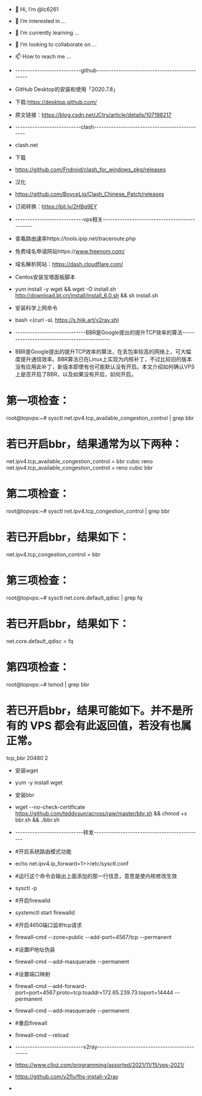 - 👋 Hi, I’m @lc6261
- 👀 I’m interested in ...
- 🌱 I’m currently learning ...
- 💞️ I’m looking to collaborate on ...
- 📫 How to reach me ...
- ---------------------------github----------------------------------------------
- GitHub Desktop的安装和使用「2020.7.8」
- 下载:https://desktop.github.com/
- 原文链接：https://blog.csdn.net/JCtry/article/details/107198217



- ---------------------------clash----------------------------------------------
- clash.net
- 下载
- https://github.com/Fndroid/clash_for_windows_pkg/releases
- 汉化
- https://github.com/BoyceLig/Clash_Chinese_Patch/releases
- 订阅转换：https://bit.ly/2HBq9EY



- ----------------------------vps相关---------------------------------------------
- 查看路由速率https://tools.ipip.net/traceroute.php
- 免费域名申请网站https://www.freenom.com/ 
- 域名解析网站：https://dash.cloudflare.com/
- Centos安装宝塔面板脚本
- yum install -y wget && wget -O install.sh http://download.bt.cn/install/install_6.0.sh && sh install.sh
- 安装科学上网命令
- bash <(curl -sL https://s.hijk.art/v2ray.sh)



- -----------------------------BBR是Google提出的提升TCP效率的算法--------------------------------------------
- BBR是Google提出的提升TCP效率的算法，在丢包率较高的网络上，可大幅度提升通信效率。BBR算法已在Linux上实现为内核补丁，不过比较旧的版本没有应用此补丁，新版本即使有也可能默认没有开启。本文介绍如何确认VPS上是否开启了BBR，以及如果没有开启，如何开启。

# 第一项检查：
root@topvps:~# sysctl net.ipv4.tcp_available_congestion_control | grep bbr

# 若已开启bbr，结果通常为以下两种：
net.ipv4.tcp_available_congestion_control = bbr cubic reno
net.ipv4.tcp_available_congestion_control = reno cubic bbr

# 第二项检查：
root@topvps:~# sysctl net.ipv4.tcp_congestion_control | grep bbr
# 若已开启bbr，结果如下：
net.ipv4.tcp_congestion_control = bbr

# 第三项检查：
root@topvps:~# sysctl net.core.default_qdisc | grep fq
# 若已开启bbr，结果如下：
net.core.default_qdisc = fq

# 第四项检查：
root@topvps:~# lsmod | grep bbr
# 若已开启bbr，结果可能如下。并不是所有的 VPS 都会有此返回值，若没有也属正常。
tcp_bbr                20480  2

- 安装wget
- yum -y install wget

- 安装bbr
- wget --no-check-certificate https://github.com/teddysun/across/raw/master/bbr.sh && chmod +x bbr.sh && ./bbr.sh


- ----------------------------转发---------------------------------------------
- #开启系统路由模式功能
- echo net.ipv4.ip_forward=1>>/etc/sysctl.conf

- #运行这个命令会输出上面添加的那一行信息，意思是使内核修改生效
- sysctl -p
- #开启firewalld
- systemctl start firewalld
- #开启4650端口监听tcp请求
- firewall-cmd --zone=public --add-port=4567/tcp --permanent
- #设置IP地址伪装
- firewall-cmd --add-masquerade --permanent
- #设置端口映射
- firewall-cmd --add-forward-port=port=4567:proto=tcp:toaddr=172.65.239.73:toport=14444 --permanent
- firewall-cmd --add-masquerade --permanent
- #重启firewall
- firewall-cmd --reload


- ----------------------------v2ray---------------------------------------------
- https://www.clloz.com/programming/assorted/2021/11/15/vps-2021/
- https://github.com/v2fly/fhs-install-v2ray
- 
